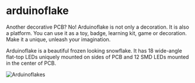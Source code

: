 # arduinoflake

Another decorative PCB? No! Arduinoflake is not only a decoration. It is also a platform. You can use it as a toy, badge, learning kit, game or decoration. Make it a unique, unleash your imagination.



Arduinoflake is a beautiful frozen looking snowflake. It has 18 wide-angle flat-top LEDs uniquely mounted on sides of PCB and 12 SMD LEDs mounted in the center of PCB.

![Arduinoflakes](https://raw.githubusercontent.com/jpraus/arduinoflake/master/doc/PC172551.JPG)